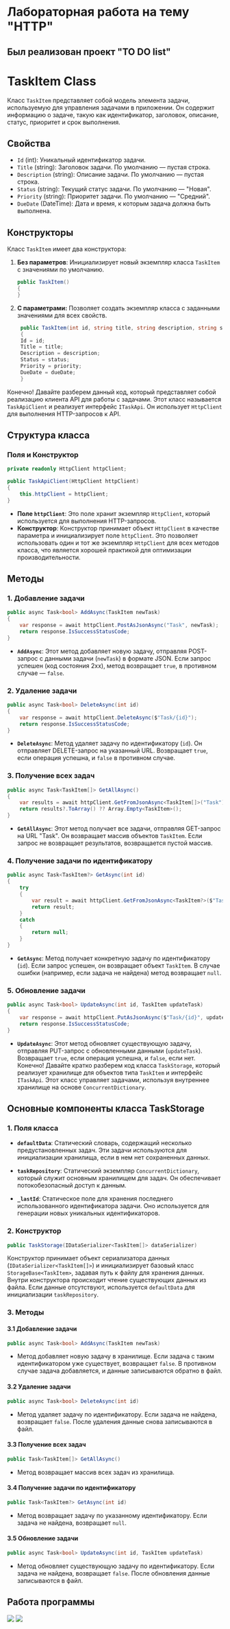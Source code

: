 # Лабораторная работа на тему "HTTP"

## Был реализован проект "TO DO list"

# TaskItem Class

Класс `TaskItem` представляет собой модель элемента задачи, используемую для управления задачами в приложении. Он содержит информацию о задаче, такую как идентификатор, заголовок, описание, статус, приоритет и срок выполнения.

## Свойства

- `Id` (int): Уникальный идентификатор задачи.
- `Title` (string): Заголовок задачи. По умолчанию — пустая строка.
- `Description` (string): Описание задачи. По умолчанию — пустая строка.
- `Status` (string): Текущий статус задачи. По умолчанию — "Новая".
- `Priority` (string): Приоритет задачи. По умолчанию — "Средний".
- `DueDate` (DateTime): Дата и время, к которым задача должна быть выполнена.

## Конструкторы

Класс `TaskItem` имеет два конструктора:

1. **Без параметров**: Инициализирует новый экземпляр класса `TaskItem` с значениями по умолчанию.
   
   ```csharp
   public TaskItem()
   {
   }
   ```
2. **С параметрами:** Позволяет создать экземпляр класса с заданными значениями для всех свойств.
   ```csharp
    public TaskItem(int id, string title, string description, string status, string priority, DateTime dueDate)
    {
    Id = id;
    Title = title;
    Description = description;
    Status = status;
    Priority = priority;
    DueDate = dueDate;
    }
   ```

 Конечно! Давайте разберем данный код, который представляет собой реализацию клиента API для работы с задачами. Этот класс называется `TaskApiClient` и реализует интерфейс `ITaskApi`. Он использует `HttpClient` для выполнения HTTP-запросов к API.

## Структура класса

### Поля и Конструктор

```csharp
private readonly HttpClient httpClient;

public TaskApiClient(HttpClient httpClient)
{
    this.httpClient = httpClient;
}
```

- **Поле `httpClient`**: Это поле хранит экземпляр `HttpClient`, который используется для выполнения HTTP-запросов.
- **Конструктор**: Конструктор принимает объект `HttpClient` в качестве параметра и инициализирует поле `httpClient`. Это позволяет использовать один и тот же экземпляр `HttpClient` для всех методов класса, что является хорошей практикой для оптимизации производительности.

## Методы

### 1. Добавление задачи

```csharp
public async Task<bool> AddAsync(TaskItem newTask)
{
    var response = await httpClient.PostAsJsonAsync("Task", newTask);
    return response.IsSuccessStatusCode;
}
```

- **`AddAsync`**: Этот метод добавляет новую задачу, отправляя POST-запрос с данными задачи (`newTask`) в формате JSON. Если запрос успешен (код состояния 2xx), метод возвращает `true`, в противном случае — `false`.

### 2. Удаление задачи

```csharp
public async Task<bool> DeleteAsync(int id)
{
    var response = await httpClient.DeleteAsync($"Task/{id}");
    return response.IsSuccessStatusCode;
}
```

- **`DeleteAsync`**: Метод удаляет задачу по идентификатору (`id`). Он отправляет DELETE-запрос на указанный URL. Возвращает `true`, если операция успешна, и `false` в противном случае.

### 3. Получение всех задач

```csharp
public async Task<TaskItem[]> GetAllAsync()
{
    var results = await httpClient.GetFromJsonAsync<TaskItem[]>("Task");
    return results?.ToArray() ?? Array.Empty<TaskItem>();
}
```

- **`GetAllAsync`**: Этот метод получает все задачи, отправляя GET-запрос на URL "Task". Он возвращает массив объектов `TaskItem`. Если запрос не возвращает результатов, возвращается пустой массив.

### 4. Получение задачи по идентификатору

```csharp
public async Task<TaskItem?> GetAsync(int id)
{
    try
    {
        var result = await httpClient.GetFromJsonAsync<TaskItem?>($"Task/{id}");
        return result;
    }
    catch
    {
        return null;
    }
}
```

- **`GetAsync`**: Метод получает конкретную задачу по идентификатору (`id`). Если запрос успешен, он возвращает объект `TaskItem`. В случае ошибки (например, если задача не найдена) метод возвращает `null`.

### 5. Обновление задачи

```csharp
public async Task<bool> UpdateAsync(int id, TaskItem updateTask)
{
    var response = await httpClient.PutAsJsonAsync($"Task/{id}", updateTask);
    return response.IsSuccessStatusCode;
}
```

- **`UpdateAsync`**: Этот метод обновляет существующую задачу, отправляя PUT-запрос с обновленными данными (`updateTask`). Возвращает `true`, если операция успешна, и `false`, если нет.
Конечно! Давайте кратко разберем код класса `TaskStorage`, который реализует хранилище для объектов типа `TaskItem` и интерфейс `ITaskApi`. Этот класс управляет задачами, используя внутреннее хранилище на основе `ConcurrentDictionary`.

## Основные компоненты класса TaskStorage

### 1. Поля класса

- **`defaultData`**: Статический словарь, содержащий несколько предустановленных задач. Эти задачи используются для инициализации хранилища, если в нем нет сохраненных данных.
  
- **`taskRepository`**: Статический экземпляр `ConcurrentDictionary`, который служит основным хранилищем для задач. Он обеспечивает потокобезопасный доступ к данным.

- **`_lastId`**: Статическое поле для хранения последнего использованного идентификатора задачи. Оно используется для генерации новых уникальных идентификаторов.

### 2. Конструктор

```csharp
public TaskStorage(IDataSerializer<TaskItem[]> dataSerializer)
```

Конструктор принимает объект сериализатора данных (`IDataSerializer<TaskItem[]>`) и инициализирует базовый класс `StorageBase<TaskItem>`, задавая путь к файлу для хранения данных. Внутри конструктора происходит чтение существующих данных из файла. Если данные отсутствуют, используется `defaultData` для инициализации `taskRepository`.

### 3. Методы

#### 3.1 Добавление задачи

```csharp
public async Task<bool> AddAsync(TaskItem newTask)
```

- Метод добавляет новую задачу в хранилище. Если задача с таким идентификатором уже существует, возвращает `false`. В противном случае задача добавляется, и данные записываются обратно в файл.

#### 3.2 Удаление задачи

```csharp
public async Task<bool> DeleteAsync(int id)
```

- Метод удаляет задачу по идентификатору. Если задача не найдена, возвращает `false`. После удаления данные снова записываются в файл.

#### 3.3 Получение всех задач

```csharp
public Task<TaskItem[]> GetAllAsync()
```

- Метод возвращает массив всех задач из хранилища.

#### 3.4 Получение задачи по идентификатору

```csharp
public Task<TaskItem?> GetAsync(int id)
```

- Метод возвращает задачу по указанному идентификатору. Если задача не найдена, возвращает `null`.

#### 3.5 Обновление задачи

```csharp
public async Task<bool> UpdateAsync(int id, TaskItem updateTask)
```

- Метод обновляет существующую задачу по идентификатору. Если задача не найдена, возвращает `false`. После обновления данные записываются в файл.

## Работа программы
![](https://github.com/sorrymorning/httpToDoList/blob/master/firstImage.png)
![](https://github.com/sorrymorning/httpToDoList/blob/master/SecondImage.png)
